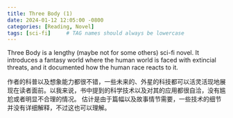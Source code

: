 ```yaml
---
title: Three Body (1)
date: 2024-01-12 12:05:00 -0800
categories: [Reading, Novel]
tags: [sci-fi]     # TAG names should always be lowercase
---
```

Three Body is a lengthy (maybe not for some others) sci-fi novel. It introduces a fantasy world where the human world is faced with extincial threats, and it documented how the human race reacts to it. 

作者的科普以及想象能力都很不错，一些未来的、外星的科技都可以活灵活现地展现在读者面前。以我来说，书中提到的科学技术以及对其的应用都很自洽，没有尴尬或者明显不合理的情况。
估计是由于篇幅以及故事情节需要，一些技术的细节并没有详细解释，不过这也可以理解。
